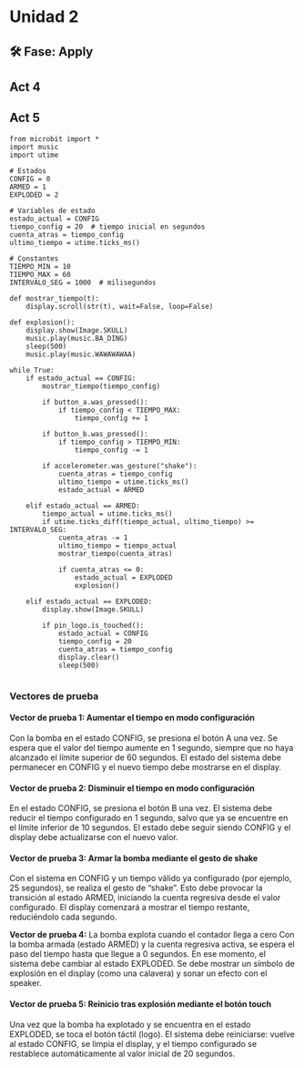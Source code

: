 # Unidad 2


## 🛠 Fase: Apply

## Act 4



## Act 5

```
from microbit import *
import music
import utime

# Estados
CONFIG = 0
ARMED = 1
EXPLODED = 2

# Variables de estado
estado_actual = CONFIG
tiempo_config = 20  # tiempo inicial en segundos
cuenta_atras = tiempo_config
ultimo_tiempo = utime.ticks_ms()

# Constantes
TIEMPO_MIN = 10
TIEMPO_MAX = 60
INTERVALO_SEG = 1000  # milisegundos

def mostrar_tiempo(t):
    display.scroll(str(t), wait=False, loop=False)

def explosion():
    display.show(Image.SKULL)
    music.play(music.BA_DING)
    sleep(500)
    music.play(music.WAWAWAWAA)

while True:
    if estado_actual == CONFIG:
        mostrar_tiempo(tiempo_config)

        if button_a.was_pressed():
            if tiempo_config < TIEMPO_MAX:
                tiempo_config += 1

        if button_b.was_pressed():
            if tiempo_config > TIEMPO_MIN:
                tiempo_config -= 1

        if accelerometer.was_gesture("shake"):
            cuenta_atras = tiempo_config
            ultimo_tiempo = utime.ticks_ms()
            estado_actual = ARMED

    elif estado_actual == ARMED:
        tiempo_actual = utime.ticks_ms()
        if utime.ticks_diff(tiempo_actual, ultimo_tiempo) >= INTERVALO_SEG:
            cuenta_atras -= 1
            ultimo_tiempo = tiempo_actual
            mostrar_tiempo(cuenta_atras)

            if cuenta_atras <= 0:
                estado_actual = EXPLODED
                explosion()

    elif estado_actual == EXPLODED:
        display.show(Image.SKULL)

        if pin_logo.is_touched():
            estado_actual = CONFIG
            tiempo_config = 20
            cuenta_atras = tiempo_config
            display.clear()
            sleep(500)


```

### Vectores de prueba

#### **Vector de prueba 1**: Aumentar el tiempo en modo configuración
Con la bomba en el estado CONFIG, se presiona el botón A una vez. Se espera que el valor del tiempo aumente en 1 segundo, siempre que no haya alcanzado el límite superior de 60 segundos. El estado del sistema debe permanecer en CONFIG y el nuevo tiempo debe mostrarse en el display.


#### **Vector de prueba 2:** Disminuir el tiempo en modo configuración
En el estado CONFIG, se presiona el botón B una vez. El sistema debe reducir el tiempo configurado en 1 segundo, salvo que ya se encuentre en el límite inferior de 10 segundos. El estado debe seguir siendo CONFIG y el display debe actualizarse con el nuevo valor.

#### **Vector de prueba 3:** Armar la bomba mediante el gesto de shake
Con el sistema en CONFIG y un tiempo válido ya configurado (por ejemplo, 25 segundos), se realiza el gesto de “shake”. Esto debe provocar la transición al estado ARMED, iniciando la cuenta regresiva desde el valor configurado. El display comenzará a mostrar el tiempo restante, reduciéndolo cada segundo.

**Vector de prueba 4:** La bomba explota cuando el contador llega a cero
Con la bomba armada (estado ARMED) y la cuenta regresiva activa, se espera el paso del tiempo hasta que llegue a 0 segundos. En ese momento, el sistema debe cambiar al estado EXPLODED. Se debe mostrar un símbolo de explosión en el display (como una calavera) y sonar un efecto con el speaker.

#### **Vector de prueba 5:** Reinicio tras explosión mediante el botón touch
Una vez que la bomba ha explotado y se encuentra en el estado EXPLODED, se toca el botón táctil (logo). El sistema debe reiniciarse: vuelve al estado CONFIG, se limpia el display, y el tiempo configurado se restablece automáticamente al valor inicial de 20 segundos.
